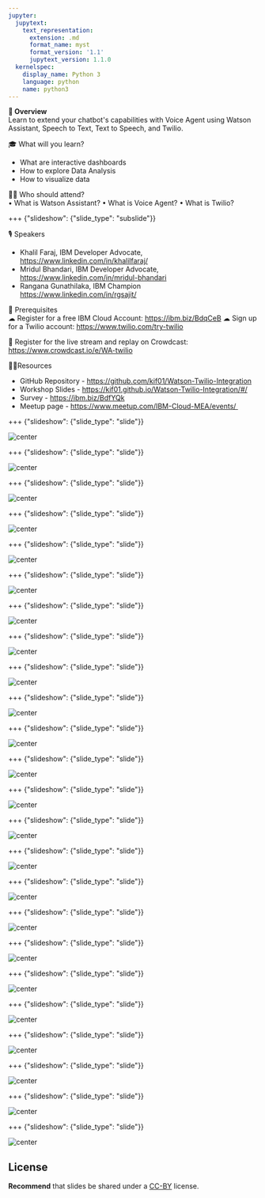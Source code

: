 ```yaml
---
jupyter:
  jupytext:
    text_representation:
      extension: .md
      format_name: myst
      format_version: '1.1'
      jupytext_version: 1.1.0
  kernelspec:
    display_name: Python 3
    language: python
    name: python3
---
```

<!-- 
+++ {"slideshow": {"slide_type": "slide"}}

# Tutorial slides

- Slides are optional (e.g., you may not use them if your presentation is via live coding).
- If the pre-recorded presentations will use slides, we request that you deposit the slides in this folder.

+++ {"slideshow": {"slide_type": "slide"}}

## Use text-based source

- We ask that you use text-based formats for your slides, e.g., markdown 
- This markdown file is an example source for slides using `nbconvert` and Reveal. See the GitHub action '.github/workflows/slides.yml' in this repo so see how this markdown file is converted to a HTML slide show and published on GitHub Pages - https://fawazsiddiqi.github.io/slides_to_pages

+++ {"slideshow": {"slide_type": "subslide"}}

## An example sub-slide

- Another option: you can write your slide content using markdown and use an app for slide design, like [Deckset](https://www.deckset.com) or similar.

+++ {"slideshow": {"slide_type": "slide"}}

## Naming convention and file list

- Use a **naming convention** where each file name starts with a number, reflecting the order of use in the presentation of the tutorial.
- List your slide files in a markdown, with a brief description.


+++ {"slideshow": {"slide_type": "slide"}} 
-->


**🌟 Overview** <br />
Learn to extend your chatbot's capabilities with Voice Agent using Watson Assistant, Speech to Text, Text to Speech, and Twilio.

🎓 What will you learn? <br />
- What are interactive dashboards
- How to explore Data Analysis
- How to visualize data

👩‍💻 Who should attend? <br />
• What is Watson Assistant?
• What is Voice Agent?
• What is Twilio?

+++ {"slideshow": {"slide_type": "subslide"}}

🎙️ Speakers <br />
- Khalil Faraj, IBM Developer Advocate, https://www.linkedin.com/in/khalilfaraj/
- Mridul Bhandari, IBM Developer Advocate, https://www.linkedin.com/in/mridul-bhandari
- Rangana Gunathilaka, IBM Champion https://www.linkedin.com/in/rgsajit/

🎈 Prerequisites <br />
☁ Register for a free IBM Cloud Account: https://ibm.biz/BdqCeB
☁ Sign up for a Twilio account: https://www.twilio.com/try-twilio

🍉 Register for the live stream and replay on Crowdcast: <br/>
https://www.crowdcast.io/e/WA-twilio

👩‍💻Resources <br />
- GitHub Repository - https://github.com/kif01/Watson-Twilio-Integration
- Workshop Slides - https://kif01.github.io/Watson-Twilio-Integration/#/
- Survey - https://ibm.biz/BdfYQk
- Meetup page - https://www.meetup.com/IBM-Cloud-MEA/events/ 

+++ {"slideshow": {"slide_type": "slide"}}

![center](https://github.com/kif01/Watson-Twilio-Integration/blob/main/images/slide_images/Slide1.jpeg?raw=true)

+++ {"slideshow": {"slide_type": "slide"}}

![center](https://github.com/kif01/Watson-Twilio-Integration/blob/main/images/slide_images/Slide2.jpeg?raw=true)

+++ {"slideshow": {"slide_type": "slide"}}

![center](https://github.com/kif01/Watson-Twilio-Integration/blob/main/images/slide_images/Slide3.jpeg?raw=true)

+++ {"slideshow": {"slide_type": "slide"}}

![center](https://github.com/kif01/Watson-Twilio-Integration/blob/main/images/slide_images/Slide4.jpeg?raw=true)

+++ {"slideshow": {"slide_type": "slide"}}

![center](https://github.com/kif01/Watson-Twilio-Integration/blob/main/images/slide_images/Slide5.jpeg?raw=true)

+++ {"slideshow": {"slide_type": "slide"}}

![center](https://github.com/kif01/Watson-Twilio-Integration/blob/main/images/slide_images/Slide6.jpeg?raw=true)

+++ {"slideshow": {"slide_type": "slide"}}

![center](https://github.com/kif01/Watson-Twilio-Integration/blob/main/images/slide_images/Slide7.jpeg?raw=true)

+++ {"slideshow": {"slide_type": "slide"}}

![center](https://github.com/kif01/Watson-Twilio-Integration/blob/main/images/slide_images/Slide8.jpeg?raw=true)

+++ {"slideshow": {"slide_type": "slide"}}

![center](https://github.com/kif01/Watson-Twilio-Integration/blob/main/images/slide_images/Slide9.jpeg?raw=true)

+++ {"slideshow": {"slide_type": "slide"}}

![center](https://github.com/kif01/Watson-Twilio-Integration/blob/main/images/slide_images/Slide10.jpeg?raw=true)

+++ {"slideshow": {"slide_type": "slide"}}

![center](https://github.com/kif01/Watson-Twilio-Integration/blob/main/images/slide_images/Slide11.jpeg?raw=true)

+++ {"slideshow": {"slide_type": "slide"}}

![center](https://github.com/kif01/Watson-Twilio-Integration/blob/main/images/slide_images/Slide12.jpeg?raw=true)

+++ {"slideshow": {"slide_type": "slide"}}

![center](https://github.com/kif01/Watson-Twilio-Integration/blob/main/images/slide_images/Slide13.jpeg?raw=true)

+++ {"slideshow": {"slide_type": "slide"}}

![center](https://github.com/kif01/Watson-Twilio-Integration/blob/main/images/slide_images/Slide14.jpeg?raw=true)

+++ {"slideshow": {"slide_type": "slide"}}

![center](https://github.com/kif01/Watson-Twilio-Integration/blob/main/images/slide_images/Slide15.jpeg?raw=true)

+++ {"slideshow": {"slide_type": "slide"}}

![center](https://github.com/kif01/Watson-Twilio-Integration/blob/main/images/slide_images/Slide16.jpeg?raw=true)

+++ {"slideshow": {"slide_type": "slide"}}

![center](https://github.com/kif01/Watson-Twilio-Integration/blob/main/images/slide_images/Slide17.jpeg?raw=true)

+++ {"slideshow": {"slide_type": "slide"}}

![center](https://github.com/kif01/Watson-Twilio-Integration/blob/main/images/slide_images/Slide18.jpeg?raw=true)

+++ {"slideshow": {"slide_type": "slide"}}

![center](https://github.com/kif01/Watson-Twilio-Integration/blob/main/images/slide_images/Slide19.jpeg?raw=true)

+++ {"slideshow": {"slide_type": "slide"}}

![center](https://github.com/kif01/Watson-Twilio-Integration/blob/main/images/slide_images/Slide20.jpeg?raw=true)

+++ {"slideshow": {"slide_type": "slide"}}

![center](https://github.com/kif01/Watson-Twilio-Integration/blob/main/images/slide_images/Slide21.jpeg?raw=true)

+++ {"slideshow": {"slide_type": "slide"}}

![center](https://github.com/kif01/Watson-Twilio-Integration/blob/main/images/slide_images/Slide22.jpeg?raw=true)

+++ {"slideshow": {"slide_type": "slide"}}

![center](https://github.com/kif01/Watson-Twilio-Integration/blob/main/images/slide_images/Slide23.jpeg?raw=true)

+++ {"slideshow": {"slide_type": "slide"}}

![center](https://github.com/kif01/Watson-Twilio-Integration/blob/main/images/slide_images/Slide24.jpeg?raw=true)

## License

**Recommend** that slides be shared under a [CC-BY](https://creativecommons.org/licenses/by/4.0/) license.

